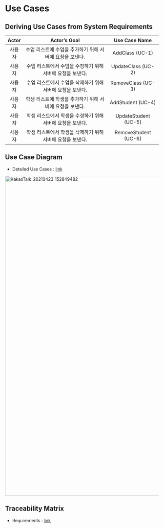 # Use Cases

## Deriving Use Cases from System Requirements

Actor|Actor’s Goal|Use Case Name
:--:|:--:|:--:
사용자|수업 리스트에 수업을 추가하기 위해 서버에 요청을 보낸다.|AddClass (UC-1)
사용자|수업 리스트에서 수업을 수정하기 위해 서버에 요청을 보낸다.|UpdateClass (UC-2)
사용자|수업 리스트에서 수업을 삭제하기 위해 서버에 요청을 보낸다.|RemoveClass (UC-3)
사용자|학생 리스트에 학생을 추가하기 위해 서버에 요청을 보낸다.|AddStudent (UC-4)
사용자|학생 리스트에서 학생을 수정하기 위해 서버에 요청을 보낸다.|UpdateStudent (UC-5)
사용자|학생 리스트에서 학생을 삭제하기 위해 서버에 요청을 보낸다.|RemoveStudent (UC-6)

## Use Case Diagram

* Detailed Use Cases : [link](/FormCreateUpdate/DetailedUseCases.md)

<img width="1045" alt="KakaoTalk_20210423_152849482" src="https://user-images.githubusercontent.com/64057843/115828800-25485f80-a449-11eb-90e1-5e7aa3270368.png">

## Traceability Matrix

* Requirements : [link](/FormCreateUpdate/Requirements.md)
